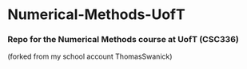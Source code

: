 # Numerical-Methods-UofT
### Repo for the Numerical Methods course at UofT (CSC336)

(forked from my school account ThomasSwanick)
